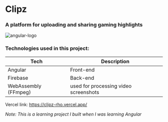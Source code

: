 # Clipz

### A platform for uploading and sharing gaming highlights

![angular-logo](https://github.com/angular/angular/raw/main/aio/src/assets/images/logos/angular/angular.png)

### Technologies used in this project:

| Tech                 | Description                           |
| -------------------- | ------------------------------------- |
| Angular              | Front-end                             |
| Firebase             | Back-end                              |
| WebAssembly (FFmpeg) | used for processing video screenshots |

Vercel link: https://clipz-rho.vercel.app/

_Note: This is a learning project I built when I was learning Angular_
